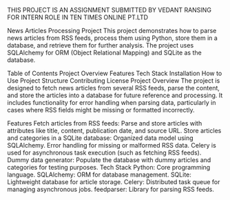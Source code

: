 THIS PROJECT IS AN ASSIGNMENT SUBMITTED BY VEDANT RANSING FOR INTERN ROLE IN TEN TIMES ONLINE PT.LTD

News Articles Processing Project
This project demonstrates how to parse news articles from RSS feeds, process them using Python, store them in a database, and retrieve them for further analysis. The project uses SQLAlchemy for ORM (Object Relational Mapping) and SQLite as the database.

Table of Contents
Project Overview
Features
Tech Stack
Installation
How to Use
Project Structure
Contributing
License
Project Overview
The project is designed to fetch news articles from several RSS feeds, parse the content, and store the articles into a database for future reference and processing. It includes functionality for error handling when parsing data, particularly in cases where RSS fields might be missing or formatted incorrectly.

Features
Fetch articles from RSS feeds: Parse and store articles with attributes like title, content, publication date, and source URL.
Store articles and categories in a SQLite database: Organized data model using SQLAlchemy.
Error handling for missing or malformed RSS data.
Celery is used for asynchronous task execution (such as fetching RSS feeds).
Dummy data generator: Populate the database with dummy articles and categories for testing purposes.
Tech Stack
Python: Core programming language.
SQLAlchemy: ORM for database management.
SQLite: Lightweight database for article storage.
Celery: Distributed task queue for managing asynchronous jobs.
feedparser: Library for parsing RSS feeds.
